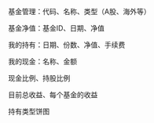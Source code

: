 基金管理：代码、名称、类型（A股、海外等）

基金净值：基金ID、日期、净值

我的持有：日期、份数、净值、手续费

我的现金：名称、金额

现金比例、持股比例

目前总收益、每个基金的收益

持有类型饼图

